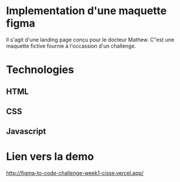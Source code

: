 # Implementation d'une maquette figma
Il s'agit d'une landing page conçu pour le docteur Mathew. C"est une maquette fictive fournie à l'occassion d'un challenge.
# Technologies
## HTML
## CSS
## Javascript
# Lien vers la demo
http://figma-to-code-challenge-week1-cisse.vercel.app/
